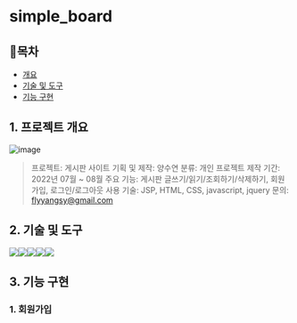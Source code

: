# simple_board

## 📘목차
- [개요](#1-프로젝트-개요)
- [기술 및 도구](#2-기술-및-도구)
- [기능 구현](#3-기능-구현)

## 1. 프로젝트 개요
![image](https://github.com/Muggle-1133/simple_board/assets/97649633/268468ac-0a58-486c-92a5-e13c79faad84)
> 프로젝트: 게시판 사이트
> 기획 및 제작: 양수연
> 분류: 개인 프로젝트
> 제작 기간: 2022년 07월 ~ 08월
> 주요 기능: 게시판 글쓰기/읽기/조회하기/삭제하기, 회원가입, 로그인/로그아웃
> 사용 기술: JSP, HTML, CSS, javascript, jquery
> 문의: flyyangsy@gmail.com

## 2. 기술 및 도구
<img src="https://img.shields.io/badge/java-007396?style=for-the-badge&logo=java&logoColor=white" /><img src="https://img.shields.io/badge/html5-#E34F26?style=for-the-badge&logo=html5&logoColor=white" /><img src="https://img.shields.io/badge/css3-#1572B6?style=for-the-badge&logo=css3&logoColor=white" /><img src="https://img.shields.io/badge/javascript-#F7DF1E?style=for-the-badge&logo=javascript&logoColor=black" /><img src="https://img.shields.io/badge/jquery-#0769AD?style=for-the-badge&logo=jquery&logoColor=white" />

## 3. 기능 구현
### 1. 회원가입
